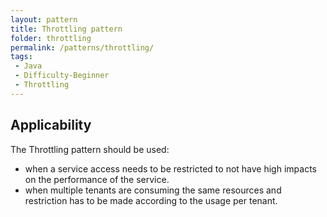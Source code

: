 ```yaml
---
layout: pattern
title: Throttling pattern
folder: throttling
permalink: /patterns/throttling/
tags:
 - Java
 - Difficulty-Beginner
 - Throttling
---
```


## Applicability
The Throttling pattern should be used:

* when a service access needs to be restricted to not have high impacts on the performance of the service.
* when multiple tenants are consuming the same resources and restriction has to be made according to the usage per tenant.
